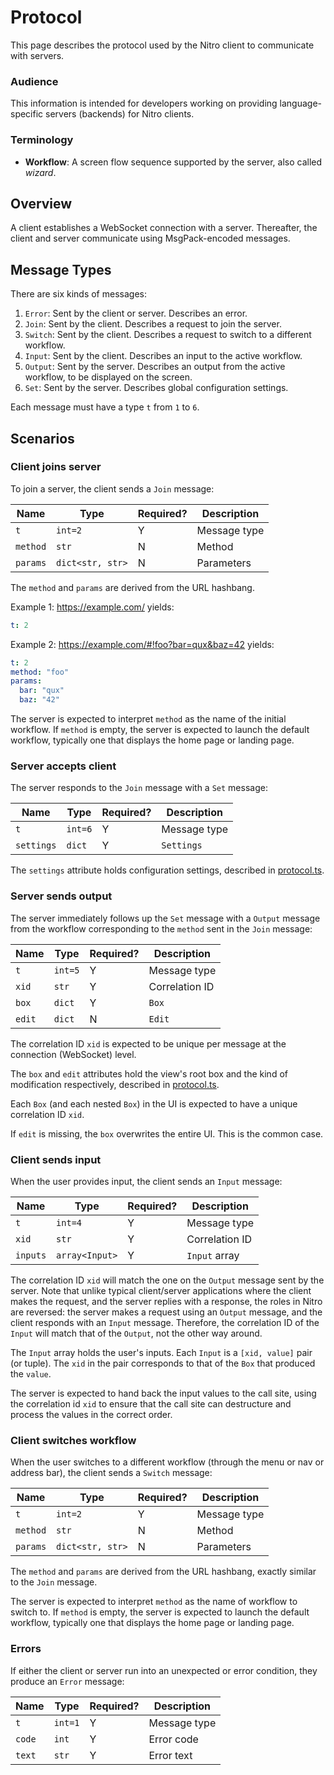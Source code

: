 # Protocol

This page describes the protocol used by the Nitro client to communicate with servers.

### Audience

This information is intended for developers working on providing language-specific servers (backends) for Nitro clients.

### Terminology

- **Workflow**: A screen flow sequence supported by the server, also called *wizard*.

## Overview

A client establishes a WebSocket connection with a server.
Thereafter, the client and server communicate using MsgPack-encoded messages.

## Message Types

There are six kinds of messages:

1. `Error`: Sent by the client or server. Describes an error.
2. `Join`: Sent by the client. Describes a request to join the server.
3. `Switch`: Sent by the client. Describes a request to switch to a different workflow.
4. `Input`: Sent by the client. Describes an input to the active workflow.
5. `Output`: Sent by the server. Describes an output from the active workflow, to be displayed on the screen.
6. `Set`: Sent by the server. Describes global configuration settings.

Each message must have a type `t` from `1` to `6`.

## Scenarios

### Client joins server

To join a server, the client sends a `Join` message:

| Name     | Type             | Required? | Description  | 
|----------|------------------|-----------|--------------|
| `t`      | `int=2`          | Y         | Message type |
| `method` | `str`            | N         | Method       |
| `params` | `dict<str, str>` | N         | Parameters   |

The `method` and `params` are derived from the URL hashbang.

Example 1: https://example.com/ yields:

```yaml
t: 2
```

Example 2: https://example.com/#!foo?bar=qux&baz=42 yields:

```yaml
t: 2
method: "foo"
params:
  bar: "qux"
  baz: "42"
```

The server is expected to interpret `method` as the name of the initial workflow.
If `method`  is empty, the server is expected to launch the default workflow,
typically one that displays the home page or landing page.

### Server accepts client

The server responds to the `Join` message with a `Set` message:

| Name       | Type    | Required? | Description  | 
|------------|---------|-----------|--------------|
| `t`        | `int=6` | Y         | Message type |
| `settings` | `dict`  | Y         | `Settings`   |

The `settings` attribute holds configuration settings, described in
[protocol.ts](https://github.com/h2oai/nitro/blob/main/web/src/protocol.ts).

### Server sends output

The server immediately follows up the `Set` message with a `Output` message from the workflow corresponding
to the `method` sent in the `Join` message:

| Name   | Type    | Required? | Description    | 
|--------|---------|-----------|----------------|
| `t`    | `int=5` | Y         | Message type   |
| `xid`  | `str`   | Y         | Correlation ID |
| `box`  | `dict`  | Y         | `Box`          |
| `edit` | `dict`  | N         | `Edit`         |

The correlation ID `xid` is expected to be unique per message at the connection (WebSocket) level.

The `box` and `edit` attributes hold the view's root box and the kind of modification respectively,
described in [protocol.ts](https://github.com/h2oai/nitro/blob/main/web/src/protocol.ts).

Each `Box` (and each nested `Box`) in the UI is expected to have a unique correlation ID `xid`.

If `edit` is missing, the `box` overwrites the entire UI. This is the common case.

### Client sends input

When the user provides input, the client sends an `Input` message:

| Name     | Type           | Required? | Description    | 
|----------|----------------|-----------|----------------|
| `t`      | `int=4`        | Y         | Message type   |
| `xid`    | `str`          | Y         | Correlation ID |
| `inputs` | `array<Input>` | Y         | `Input` array  |

The correlation ID `xid` will match the one on the `Output` message sent by the server.
Note that unlike typical client/server applications where the client makes the request,
and the server replies with a response, the roles in Nitro are reversed: the server makes
a request using an `Output` message, and the client responds with an `Input` message.
Therefore, the correlation ID of the `Input` will match that of the `Output`, not the other way around.

The `Input` array holds the user's inputs. Each `Input` is a `[xid, value]` pair (or tuple).
The `xid` in the pair corresponds to that of the `Box` that produced the `value`.

The server is expected to hand back the input values to the call site, using the correlation id `xid`
to ensure that the call site can destructure and process the values in the correct order.

### Client switches workflow

When the user switches to a different workflow (through the menu or nav or address bar),
the client sends a `Switch` message:

| Name     | Type             | Required? | Description  | 
|----------|------------------|-----------|--------------|
| `t`      | `int=2`          | Y         | Message type |
| `method` | `str`            | N         | Method       |
| `params` | `dict<str, str>` | N         | Parameters   |

The `method` and `params` are derived from the URL hashbang, exactly similar to the `Join` message.

The server is expected to interpret `method` as the name of workflow to switch to.
If `method`  is empty, the server is expected to launch the default workflow,
typically one that displays the home page or landing page.

### Errors

If either the client or server run into an unexpected or error condition, they produce an `Error` message:

| Name   | Type    | Required? | Description  | 
|--------|---------|-----------|--------------|
| `t`    | `int=1` | Y         | Message type |
| `code` | `int`   | Y         | Error code   |
| `text` | `str`   | Y         | Error text   |
